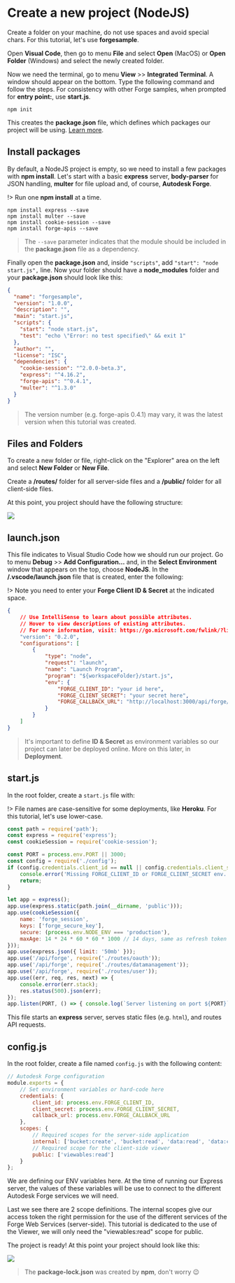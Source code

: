 # Create a new project (NodeJS)

Create a folder on your machine, do not use spaces and avoid special chars. For this tutorial, let's use **forgesample**.

Open **Visual Code**, then go to menu **File** and select **Open** (MacOS) or **Open Folder** (Windows) and select the newly created folder. 

Now we need the terminal, go to menu **View** >> **Integrated Terminal**. A window should appear on the bottom. Type the following command and follow the steps. For consistency with other Forge samples, when prompted for **entry point:**, use **start.js**.

```
npm init
```

This creates the **package.json** file, which defines which packages our project will be using. [Learn more](https://docs.npmjs.com/files/package.json).

## Install packages

By default, a NodeJS project is empty, so we need to install a few packages with **npm install**. Let's start with a basic **express** server, **body-parser** for JSON handling, **multer** for file upload and, of course, **Autodesk Forge**.

!> Run one **npm install** at a time.

```
npm install express --save
npm install multer --save
npm install cookie-session --save
npm install forge-apis --save
```

> The `--save` parameter indicates that the module should be included in the **package.json** file as a dependency.

Finally open the **package.json** and, inside `"scripts"`, add `"start": "node start.js",` line. Now your folder should have a **node_modules** folder and your **package.json** should look like this:

```json
{
  "name": "forgesample",
  "version": "1.0.0",
  "description": "",
  "main": "start.js",
  "scripts": {
    "start": "node start.js",
    "test": "echo \"Error: no test specified\" && exit 1"
  },
  "author": "",
  "license": "ISC",
  "dependencies": {
    "cookie-session": "^2.0.0-beta.3",
    "express": "^4.16.2",
    "forge-apis": "^0.4.1",
    "multer": "^1.3.0"
  }
}

```

> The version number (e.g. forge-apis 0.4.1) may vary, it was the latest version when this tutorial was created.

## Files and Folders

To create a new folder or file, right-click on the "Explorer" area on the left and select **New Folder** or **New File**.

Create a **/routes/** folder for all server-side files and a **/public/** folder for all client-side files.

At this point, you project should have the following structure:

![](_media/nodejs/vs_code_explorer.png) 

## launch.json

This file indicates to Visual Studio Code how we should run our project. Go to menu **Debug** >> **Add Configuration...** and, in the **Select Environment** window that appears on the top, choose **NodeJS**. In the **/.vscode/launch.json** file that is created, enter the following:

!> Note you need to enter your **Forge Client ID & Secret** at the indicated space.

```json
{
    // Use IntelliSense to learn about possible attributes.
    // Hover to view descriptions of existing attributes.
    // For more information, visit: https://go.microsoft.com/fwlink/?linkid=830387
    "version": "0.2.0",
    "configurations": [
        {
            "type": "node",
            "request": "launch",
            "name": "Launch Program",
            "program": "${workspaceFolder}/start.js",
            "env": {
                "FORGE_CLIENT_ID": "your id here",
                "FORGE_CLIENT_SECRET": "your secret here",
                "FORGE_CALLBACK_URL": "http://localhost:3000/api/forge/callback/oauth"
            }
        }
    ]
}
```

> It's important to define **ID & Secret** as environment variables so our project can later be deployed online. More on this later, in **Deployment**.

## start.js

In the root folder, create a `start.js` file with:

!> File names are case-sensitive for some deployments, like **Heroku**. For this tutorial, let's use lower-case.

```javascript
const path = require('path');
const express = require('express');
const cookieSession = require('cookie-session');

const PORT = process.env.PORT || 3000;
const config = require('./config');
if (config.credentials.client_id == null || config.credentials.client_secret == null) {
    console.error('Missing FORGE_CLIENT_ID or FORGE_CLIENT_SECRET env. variables.');
    return;
}

let app = express();
app.use(express.static(path.join(__dirname, 'public')));
app.use(cookieSession({
    name: 'forge_session',
    keys: ['forge_secure_key'],
    secure: (process.env.NODE_ENV === 'production'),
    maxAge: 14 * 24 * 60 * 60 * 1000 // 14 days, same as refresh token
}));
app.use(express.json({ limit: '50mb' }));
app.use('/api/forge', require('./routes/oauth'));
app.use('/api/forge', require('./routes/datamanagement'));
app.use('/api/forge', require('./routes/user'));
app.use((err, req, res, next) => {
    console.error(err.stack);
    res.status(500).json(err);
});
app.listen(PORT, () => { console.log(`Server listening on port ${PORT}`); });
```

This file starts an **express** server, serves static files (e.g. `html`), and routes API requests.

## config.js

In the root folder, create a file named `config.js` with the following content:

```javascript
// Autodesk Forge configuration
module.exports = {
    // Set environment variables or hard-code here
    credentials: {
        client_id: process.env.FORGE_CLIENT_ID,
        client_secret: process.env.FORGE_CLIENT_SECRET,
        callback_url: process.env.FORGE_CALLBACK_URL
    },
    scopes: {
        // Required scopes for the server-side application
        internal: ['bucket:create', 'bucket:read', 'data:read', 'data:create', 'data:write'],
        // Required scope for the client-side viewer
        public: ['viewables:read']
    }
};
```

We are defining our ENV variables here. At the time of running our Express server, the values of these variables will be use to connect to the different Autodesk Forge services we will need.

Last we see there are 2 scope definitions. The internal scopes give our access token the right permission for the use of the different services of the Forge Web Services (server-side). This tutorial is dedicated to the use of the Viewer, we will only need the "viewables:read" scope for public.

The project is ready! At this point your project should look like this:

![](_media/nodejs/vs_code_project.png) 

> The **package-lock.json** was created by **npm**, don't worry :wink: 